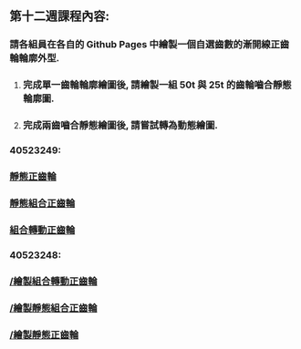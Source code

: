 ## 第十二週課程內容:

### 請各組員在各自的 Github Pages 中繪製一個自選齒數的漸開線正齒輪輪廓外型.

1. ### 完成單一齒輪輪廓繪圖後, 請繪製一組 50t 與 25t 的齒輪嚙合靜態輪廓圖.
2. ### 完成兩齒嚙合靜態繪圖後, 請嘗試轉為動態繪圖.

### 40523249:

### [靜態正齒輪](https://40523249.github.io/40523249_2018/blog/hui-zhi-jing-tai-zheng-chi-lun.html)

### [靜態組合正齒輪](https://40523249.github.io/40523249_2018/blog/hui-zhi-jing-tai-zu-he-zheng-chi-lun.html)

### [組合轉動正齒輪](https://40523249.github.io/40523249_2018/blog/hui-zhi-zu-he-zhuan-dong-zheng-chi-lun.html)

### 40523248:

### [/繪製組合轉動正齒輪](/繪製組合轉動正齒輪 "https://s40523248.github.io/cd2018/blog/hui-zhi-zu-he-zhuan-dong-zheng-chi-lun.html")

### [/繪製靜態組合正齒輪](/繪製靜態組合正齒輪 "https://s40523248.github.io/cd2018/blog/hui-zhi-jing-tai-zu-he-zheng-chi-lun.html")

### [/繪製靜態正齒輪](/繪製靜態正齒輪 "https://s40523248.github.io/cd2018/blog/hui-zhi-jing-tai-zheng-chi-lun.html")



